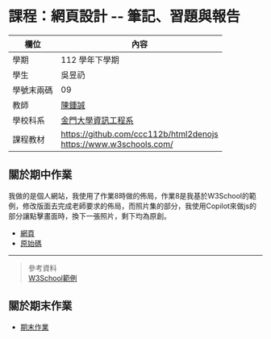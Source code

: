 # 課程：網頁設計 -- 筆記、習題與報告

欄位 | 內容
-----|--------
學期 | 112 學年下學期
學生 |  吳昱礽
學號末兩碼 | 09
教師 | [陳鍾誠](https://www.nqu.edu.tw/educsie/index.php?act=blog&code=list&ids=4)
學校科系 | [金門大學資訊工程系](https://www.nqu.edu.tw/educsie/index.php)
課程教材 | https://github.com/ccc112b/html2denojs <br/> https://www.w3schools.com/

## 關於期中作業
我做的是個人網站，我使用了作業8時做的佈局，作業8是我基於W3School的範例，修改版面去完成老師要求的佈局，而照片集的部分，我使用Copilot來做js的部分讓點擊畫面時，換下一張照片，剩下均為原創。
* [網頁](https://dogcatlionz.github.io/wp/mid/%E5%80%8B%E4%BA%BA%E7%B6%B2%E7%AB%99.html)
* [原始碼](https://github.com/Dogcatlionz/wp/tree/master/mid)
***
> 參考資料<br>[W3School範例](https://www.w3schools.com/css/tryit.asp?filename=trycss_website_layout_grid2)
## 關於期末作業
* [期末作業]()
